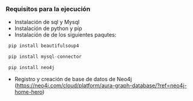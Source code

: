 ### Requisitos para la ejecución
- Instalación de sql y Mysql
- Instalación de python y pip 
- Instalación de de los siguientes paqutes:

``` php
 pip install beautifulsoup4
```
``` php
 pip install mysql-connector
```
``` php
 pip install neo4j
```

- Registro y creación de base de datos de Neo4j (https://neo4j.com/cloud/platform/aura-graph-database/?ref=neo4j-home-hero)
